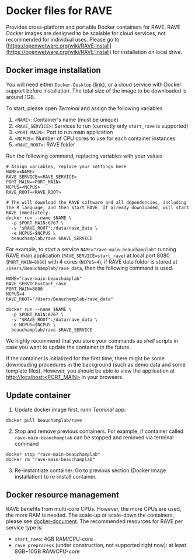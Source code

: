 # Docker files for RAVE

Provides cross-platform and portable Docker containers for RAVE. RAVE Docker images are designed to be scalable for cloud services, not recommended for individual uses. Please go to [https://openwetware.org/wiki/RAVE:Install](https://openwetware.org/wiki/RAVE:Install) for installation on local drive.

## Docker image installation

You will need either `Docker-Desktop` ([link](https://www.docker.com/products/docker-desktop)), or a cloud service with Docker support before installation. The total size of the image to be downloaded is around 1GB.

To start, please open *Terminal* and assign the following variables
1. `<NAME>`: Container's name (must be unique)
2. `<RAVE_SERVICE>`: Services to run (currectly only `start_rave` is supported)
2. `<PORT_MAIN>`: Port to run main application
3. `<NCPUS>`: Number of CPU cores to use for each container instances
4. `<RAVE_ROOT>`: RAVE folder 

Run the following command, replacing variables with your values
```
# Assign variables, replace your settings here
NAME=<NAME>
RAVE_SERVICE=<RAVE_SERVICE>
PORT_MAIN=<PORT_MAIN>
NCPUS=<NCPUS>
RAVE_ROOT=<RAVE_ROOT>

# The will download the RAVE software and all dependencies, including the R language, and then start RAVE. If already downloaded, will start RAVE immediately. 
docker run --name $NAME \
  -p $PORT_MAIN:6767 \
  -v "$RAVE_ROOT":/data/rave_data \
  -e NCPUS=$NCPUS \
  beauchamplab/rave $RAVE_SERVICE
```

For example, to start a service `NAME="rave-main-beauchamplab"` running RAVE main application (`RAVE_SERVICE=start_rave`) at local port 8080 (`PORT_MAIN=8080`) with 4 cores (`NCPUS=4`), if RAVE data folder is stored at `/Users/Beauchamplab/rave_data`, then the following command is used.

```
NAME="rave-main-beauchamplab"
RAVE_SERVICE=start_rave
PORT_MAIN=8080
NCPUS=4
RAVE_ROOT="/Users/Beauchamplab/rave_data"

docker run --name $NAME \
  -p $PORT_MAIN:6767 \
  -v "$RAVE_ROOT":/data/rave_data \
  -e NCPUS=$NCPUS \
  beauchamplab/rave $RAVE_SERVICE
```

We highly recommend that you store your commands as *shell* scripts in case you want to update the container in the future.

If the container is initialized for the first time, there might be some downloading procedures in the background (such as demo data and some template files). However, you should be able to view the application at [http://localhost:<PORT_MAIN>](http://localhost:8080) in your browsers.


## Update container

1. Update docker image first, runn *Terminal* app:
```
docker pull beauchamplab/rave
```

2. Stop and remove previous containers. For example, if container called `rave-main-beauchamplab` can be stopped and removed via terminal command
```
docker stop "rave-main-beauchamplab"
docker rm "rave-main-beauchamplab"
```

3. Re-instantiate container. Go to previous section (Docker image installation) to re-install container. 


## Docker resource management

RAVE benefits from multi-core CPUs. However, the more CPUs are used, the more RAM is needed. The scale-up or scale-down the containers, please see [docker-document](https://docs.docker.com/config/containers/resource_constraints/). The recommended resources for RAVE per service type is:
* `start_rave`: 4GB RAM/CPU-core
* `rave_preprocess` (under construction, not supported right now): at least 8GB~10GB RAM/CPU-core



